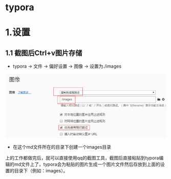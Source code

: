 # typora

# 1.设置

## 1.1 截图后Ctrl+v图片存储

- typora -> 文件 -> 偏好设置 -> 图像 -> 设置为./images


![image-20200218105340294](images/image-20200218105340294.png)



- 在这个md文件所在的目录下创建一个images目录

  

上的工作都做完后，就可以直接使用qq的截图工具，截图后直接粘贴到typora编辑的md文件上了，typora会为粘贴的图片生成一个图片文件然后存放到上面的设置的目录下（例如：images）。





